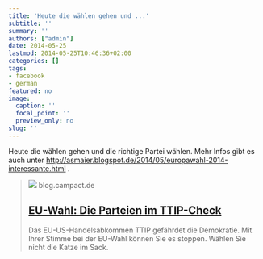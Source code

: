 ```yaml
---
title: 'Heute die wählen gehen und ...'
subtitle: ''
summary: ''
authors: ["admin"]
date: 2014-05-25
lastmod: 2014-05-25T10:46:36+02:00
categories: []
tags:
- facebook
- german
featured: no
image:
  caption: ''
  focal_point: ''
  preview_only: no
slug: ''
---
```

Heute die wählen gehen und die richtige Partei wählen. Mehr Infos gibt es auch unter http://asmaier.blogspot.de/2014/05/europawahl-2014-interessante.html .
> [![](https://blog.campact.de/wp-content/uploads/2014/04/ttip-katze-im-sack-kampagnengrafik.jpg)](http://blog.campact.de/2014/05/damit-sie-nicht-die-katze-im-sack-waehlen-der-ttip-parteiencheck/#kurzuebersicht)
> blog.campact.de
> ## [EU-Wahl: Die Parteien im TTIP-Check](http://blog.campact.de/2014/05/damit-sie-nicht-die-katze-im-sack-waehlen-der-ttip-parteiencheck/#kurzuebersicht)
>
>Das EU-US-Handelsabkommen TTIP gefährdet die Demokratie. Mit Ihrer Stimme bei der EU-Wahl können Sie es stoppen. Wählen Sie nicht die Katze im Sack.



